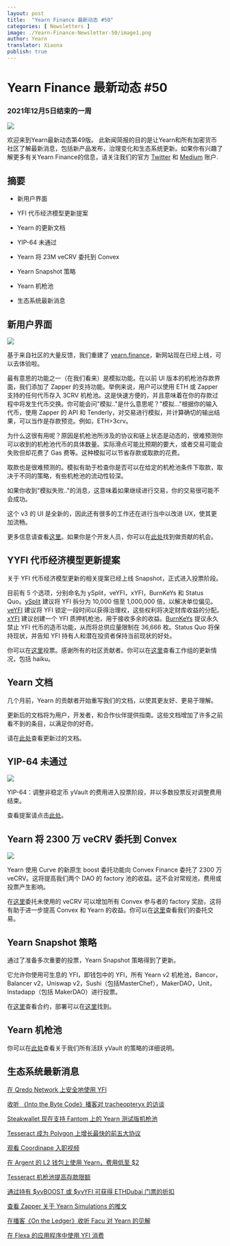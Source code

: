 ```yaml
---
layout: post
title:  "Yearn Finance 最新动态 #50"
categories: [ Newsletters ]
image: ./Yearn-Finance-Newsletter-50/image1.png
author: Yearn
translator: Xiaona
publish: true
---
```


# Yearn Finance 最新动态 #50

### 2021年12月5日结束的一周

![](image1.png)

欢迎来到Yearn最新动态第49版。 此新闻简报的目的是让Yearn和所有加密货币社区了解最新消息，包括新产品发布，治理变化和生态系统更新。如果你有兴趣了解更多有关Yearn Finance的信息，请关注我们的官方 [Twitter](https://twitter.com/iearnfinance) 和 [Medium](https://medium.com/iearn) 账户.

## 摘要

-   新用户界面
    
-   YFI 代币经济模型更新提案
    
-   Yearn 的更新文档
    
-   YIP-64 未通过
    
-   Yearn 将 23M veCRV 委托到 Convex
    
-   Yearn Snapshot 策略

-   Yearn 机枪池

-   生态系统最新消息

## 新用户界面

![](image2.png)

基于来自社区的大量反馈，我们重建了 [yearn.finance](https://yearn.finance/)，新网站现在已经上线，可以去体验啦。

最有意思的功能之一（在我们看来）是模拟功能。在以前 UI 版本的机枪池存款界面，我们添加了 Zapper 的支持功能。举例来说，用户可以使用 ETH 或 Zapper 支持的任何代币存入 3CRV 机枪池。这是快速方便的，并且意味着在你的存款过程中将发生代币交换。你可能会问"模拟.."是什么意思呢？"模拟..."根据你的输入代币，使用 Zapper 的 API 和 Tenderly，对交易进行模拟，并计算确切的输出结果，可以当作是存款预览。例如，ETH>3crv。

为什么这很有用呢？原因是机枪池所涉及的协议和链上状态是动态的，很难预测你可以收到的机枪池代币的具体数量。实际滑点可能比预期的要大，或者交易可能会失败但却花费了 Gas 费等。这种模拟可以节省存款或取款的花费。

取款也是很难预测的。模拟有助于检查你是否可以在给定的机枪池条件下取款，取决于不同的策略，有些机枪池的流动性较深。

如果你收到"模拟失败.."的消息，这意味着如果继续进行交易，你的交易很可能不会成功。

这个 v3 的 UI 是全新的，因此还有很多的工作还在进行当中以改进 UX，使其更加流畅。

更多信息请查看[这里](https://medium.com/iearn/yearn-ui-v3-0-a194355bdb1f)。如果你是个开发人员，你可以在[此处](https://github.com/yearn/yearn-finance-v3)找到做贡献的机会。

## YYFI 代币经济模型更新提案

关于 YFI 代币经济模型更新的相关提案已经上线 Snapshot，正式进入投票阶段。

目前有 5 个选项，分别命名为 ySplit，veYFI，xYFI，BurnKeYs 和 Status Quo。[ySplit](https://docs.google.com/document/d/1dAWTkS_ZsXNy7mKKjOFUjILSlLsLz9KhGfLrwVu0GUg/edit) 建议将 YFI 拆分为 10,000 倍至 1,000,000 倍，以解决单位偏见。[veYFI](https://docs.google.com/document/d/1hoi-IVccOB6iUJYzuApVbyjbQBx8-M0UuzZosb9wlWM/edit) 建议将 YFI 锁定一段时间以获得治理权，这些权利将决定财库收益的分配。[xYFI](https://docs.google.com/document/d/1ev16BXu3bDC8zMSBvHmxMWIeD82ptZck6SJAO5frV5g/edit) 建议创建一个 YFI 质押机枪池，用于接收多余的收益。[BurnKeYs](https://docs.google.com/document/d/1BqmRsfdfCIaCtNZULdhKqUJzpKdaHE1XOGQlVp2nuSc/edit) 提议永久禁止 YFI 代币的造币功能，从而将总供应量限制在 36,666 枚。Status Quo 将保持现状，并告知 YFI 持有人和潜在投资者保持当前现状的好处。

你可以在[这里](https://yearn.snapshot.page/#/proposal/0x783cb3d57dd59b2827f6a42967375f06504cc947ebaa3c0e495c7b29ffd47aea)投票。感谢所有的社区贡献者。你可以在[这里](https://docs.google.com/document/d/1-YEfXqXgTm-qzhPRUKs5allfX1XqYUOYwr_49FApnLU/edit)查看工作组的更新情况，包括 haiku。

## Yearn 文档

几个月前，Yearn 的贡献者开始重写我们的文档，以使其更友好、更易于理解。

更新后的文档将为用户，开发者，和合作伙伴提供指南。这些文档增加了许多之前看不到的条目，以满足你的好奇。

请在[此处](https://docs.yearn.finance/)查看更新过的文档。

## YIP-64 未通过

![](image3.png)

YIP-64：调整非稳定币 yVault 的费用进入投票阶段，并以多数投票反对调整费用结束。

查看提案请点击[此处](https://snapshot.org/#/ybaby.eth/proposal/0xfe7296601d199b89a8aa53f95d6243ef935d736bea2f13109979d8d5098017d2)。

## Yearn 将 2300 万 veCRV 委托到 Convex

![](image4.png)

Yearn 使用 Curve 的新原生 boost 委托功能向 Convex Finance 委托了 2300 万 veCRV。这将提高我们两个 DAO 的 factory 池的收益。这不会对常规池，费用或投票产生影响。

在[这里](https://convex-boost-delegation.vercel.app/)委托未使用的 veCRV 可以增加所有 Convex 参与者的 factory 奖励，这将有助于进一步提高 Convex 和 Yearn 的收益。你可以在[这里](https://etherscan.io/tx/0x4734c879b23c678cb97ba90591e16a14f1f7a2e0a7d71bfa67d2e7bb5d718e5f)查看我们的委托交易。

## Yearn Snapshot 策略

通过了准备多次重要的投票，Yearn Snapshot 策略得到了更新。

它允许你使用可生息的 YFI，即钱包中的 YFI，所有 Yearn v2 机枪池，Bancor，Balancer v2，Uniswap v2，Sushi（包括MasterChef），MakerDAO，Unit，Instadapp（包括 MakerDAO）进行投票。

在[这里](https://github.com/yearn/snapshot-strategy)查看合约，部署可以在[这里](https://etherscan.io/address/0xA79e803FffE9DA37477ddaFD7C6F3dbDCa1C566C#code)找到。

## Yearn 机枪池

你可以在[此处](https://medium.com/yearn-state-of-the-vaults/the-vaults-at-yearn-9237905ffed3)查看关于我们所有活跃 yVault 的策略的详细说明。

## 生态系统最新消息

[在 Qredo Network 上安全地使用 YFI](https://twitter.com/QredoNetwork/status/1461031928564436994)

[收听 《Into the Byte Code》播客对 tracheopteryx 的访谈](https://twitter.com/benmercerdev/status/1464347991674863626?s=21)

[Steakwallet 现在支持 Fantom 上的 Yearn 测试版机枪池](https://twitter.com/steakwallet/status/1463623834389602311?s=21)

[Tesseract 成为 Polygon 上增长最快的前五大协议](https://twitter.com/marketducky/status/1461734313636945926?s=21)

[观看 Coordinape 入职视频](https://twitter.com/coordinape/status/1460591450413015043?s=21)

[在 Argent 的 L2 钱包上使用 Yearn，费用低至 $2](https://twitter.com/argentHQ/status/1468934923264401419)

[Tesseract 机枪池提高存款限额](https://twitter.com/tesseract_fi/status/1468217220966801413)

[通过持有 $yvBOOST 或 $yvYFI 可获得 ETHDubai 门票的折扣](https://twitter.com/ETHDubaiConf/status/1467068791456923648)

[查看 Zapper 关于 Yearn Simulations 的推文](https://twitter.com/zapper_fi/status/1466447565302517765)

[在播客《On the Ledger》收听 Facu 对 Yearn 的见解](https://twitter.com/Ledger/status/1465678701635506185)

[在 Flexa 的应用程序中使用 YFI 消费](https://twitter.com/FlexaHQ/status/1469092114038415364)
